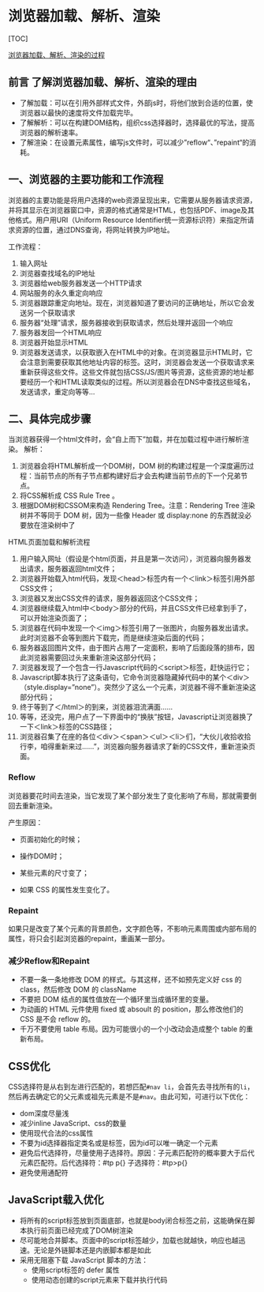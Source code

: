 # 浏览器加载、解析、渲染

[TOC]

[浏览器加载、解析、渲染的过程](https://blog.csdn.net/xiaozhuxmen/article/details/52014901)

## 前言 了解浏览器加载、解析、渲染的理由



* 了解加载：可以在引用外部样式文件，外部js时，将他们放到合适的位置，使浏览器以最快的速度将文件加载完毕。
* 了解解析：可以在构建DOM结构，组织css选择器时，选择最优的写法，提高浏览器的解析速率。
* 了解渲染：在设置元素属性，编写js文件时，可以减少”reflow“、”repaint“的消耗。

## 一、浏览器的主要功能和工作流程

浏览器的主要功能是将用户选择的web资源呈现出来，它需要从服务器请求资源，并将其显示在浏览器窗口中，资源的格式通常是HTML，也包括PDF、image及其他格式。用户用URI（Uniform Resource Identifier统一资源标识符）来指定所请求资源的位置，通过DNS查询，将网址转换为IP地址。

工作流程：

1. 输入网址
2. 浏览器查找域名的IP地址
3. 浏览器给web服务器发送一个HTTP请求
4. 网站服务的永久重定向响应 
5. 浏览器跟踪重定向地址。现在，浏览器知道了要访问的正确地址，所以它会发送另一个获取请求
6. 服务器“处理”请求，服务器接收到获取请求，然后处理并返回一个响应
7. 服务器发回一个HTML响应
8. 浏览器开始显示HTML
9. 浏览器发送请求，以获取嵌入在HTML中的对象。在浏览器显示HTML时，它会注意到需要获取其他地址内容的标签。这时，浏览器会发送一个获取请求来重新获得这些文件。这些文件就包括CSS/JS/图片等资源，这些资源的地址都要经历一个和HTML读取类似的过程。所以浏览器会在DNS中查找这些域名，发送请求，重定向等等…

## 二、具体完成步骤

当浏览器获得一个html文件时，会“自上而下”加载，并在加载过程中进行解析渲染。 
解析： 

1. 浏览器会将HTML解析成一个DOM树，DOM 树的构建过程是一个深度遍历过程：当前节点的所有子节点都构建好后才会去构建当前节点的下一个兄弟节点。 
2. 将CSS解析成 CSS Rule Tree 。 
3. 根据DOM树和CSSOM来构造 Rendering Tree。注意：Rendering Tree 渲染树并不等同于 DOM 树，因为一些像 Header 或 display:none 的东西就没必要放在渲染树中了

HTML页面加载和解析流程 
1. 用户输入网址（假设是个html页面，并且是第一次访问），浏览器向服务器发出请求，服务器返回html文件； 
2. 浏览器开始载入html代码，发现＜head＞标签内有一个＜link＞标签引用外部CSS文件； 
3. 浏览器又发出CSS文件的请求，服务器返回这个CSS文件； 
4. 浏览器继续载入html中＜body＞部分的代码，并且CSS文件已经拿到手了，可以开始渲染页面了； 
5. 浏览器在代码中发现一个＜img＞标签引用了一张图片，向服务器发出请求。此时浏览器不会等到图片下载完，而是继续渲染后面的代码； 
6. 服务器返回图片文件，由于图片占用了一定面积，影响了后面段落的排布，因此浏览器需要回过头来重新渲染这部分代码； 
7. 浏览器发现了一个包含一行Javascript代码的＜script＞标签，赶快运行它； 
8. Javascript脚本执行了这条语句，它命令浏览器隐藏掉代码中的某个＜div＞ （style.display=”none”）。突然少了这么一个元素，浏览器不得不重新渲染这部分代码； 
9. 终于等到了＜/html＞的到来，浏览器泪流满面…… 
10. 等等，还没完，用户点了一下界面中的“换肤”按钮，Javascript让浏览器换了一下＜link＞标签的CSS路径； 
11. 浏览器召集了在座的各位＜div＞＜span＞＜ul＞＜li＞们，“大伙儿收拾收拾行李，咱得重新来过……”，浏览器向服务器请求了新的CSS文件，重新渲染页面。

### Reflow

浏览器要花时间去渲染，当它发现了某个部分发生了变化影响了布局，那就需要倒回去重新渲染。 

产生原因：

* 页面初始化的时候；

* 操作DOM时；

* 某些元素的尺寸变了；

* 如果 CSS 的属性发生变化了。

### Repaint

如果只是改变了某个元素的背景颜色，文字颜色等，不影响元素周围或内部布局的属性，将只会引起浏览器的repaint，重画某一部分。 

### 减少Reflow和Repaint

* 不要一条一条地修改 DOM 的样式。与其这样，还不如预先定义好 css 的 class，然后修改 DOM 的 className
* 不要把 DOM 结点的属性值放在一个循环里当成循环里的变量。
* 为动画的 HTML 元件使用 fixed 或 absoult 的 position，那么修改他们的 CSS 是不会 reflow 的。
* 千万不要使用 table 布局。因为可能很小的一个小改动会造成整个 table 的重新布局。

## CSS优化

CSS选择符是从右到左进行匹配的，若想匹配`#nav li`，会首先去寻找所有的`li`，然后再去确定它的父元素或祖先元素是不是`#nav`。由此可知，可进行以下优化：

* dom深度尽量浅
* 减少inline JavaScript、css的数量
* 使用现代合法的css属性
* 不要为id选择器指定类名或是标签，因为id可以唯一确定一个元素
* 避免后代选择符，尽量使用子选择符。原因：子元素匹配符的概率要大于后代元素匹配符。后代选择符：#tp p{} 子选择符：#tp>p{}
* 避免使用通配符

## JavaScript载入优化

* 将所有的script标签放到页面底部，也就是body闭合标签之前，这能确保在脚本执行前页面已经完成了DOM树渲染
* 尽可能地合并脚本。页面中的script标签越少，加载也就越快，响应也越迅速。无论是外链脚本还是内嵌脚本都是如此
* 采用无阻塞下载 JavaScript 脚本的方法：
  * 使用script标签的 defer 属性
  * 使用动态创建的script元素来下载并执行代码